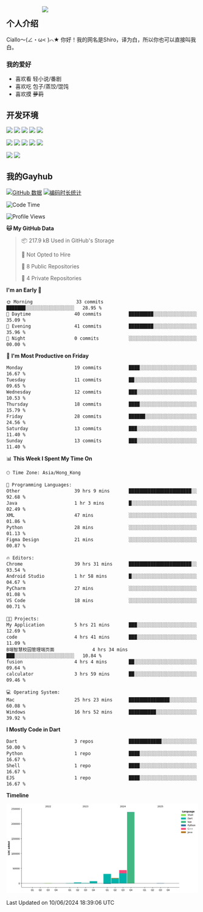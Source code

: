 <img align='right' src='https://img2.moeblog.vip/images/eCva.png' width='410px'>

## 个人介绍
Ciallo～(∠・ω< )⌒★ 你好！我的网名是Shiro，译为白，所以你也可以直接叫我白。

### 我的爱好

* 喜欢看 轻小说/番剧
* 喜欢吃 包子/蒸饺/馄饨
* 喜欢摸 ~~萝莉~~

## 开发环境
[![](https://img.shields.io/badge/Windows-11-blue?style=flat-square&logo=windows&logoColor=white)](https://www.microsoft.com/windows/get-windows-11)
[![](https://img.shields.io/badge/Macos-Sonoma-black?style=flat-square&logo=apple&logoColor=white)](https://www.apple.com/hk/en/macos/sonoma/)
[![](https://img.shields.io/badge/Debian-12-d0024d?style=flat-square&logo=debian&logoColor=white)](https://www.debian.org/)
[![](https://img.shields.io/badge/AlmaLinux-9-0f4266?style=flat-square&logo=almalinux&logoColor=white)](https://almalinux.org/)
[![](https://img.shields.io/badge/Windows%20Server-2012-blue?style=flat-square&logo=windows&logoColor=white)](https://www.microsoft.com/windows-server)

[![](https://img.shields.io/badge/Vivobook-PRO_16-f45a00?style=flat-square&logo=RepublicofGamers&logoColor=white)](https://www.asus.com.cn/laptops/for-creators/vivobook/vivobook-pro-16-oled-k6602/)
[![](https://img.shields.io/badge/Mac_Studio-M1_Max-black?style=flat-square&logo=apple&logoColor=white)](https://www.apple.com/hk/en/mac-studio/)
[![](https://img.shields.io/badge/Mi-MIX4-f45a00?style=flat-square&logo=xiaomi&logoColor=white)](https://www.mi.com/)
[![](https://img.shields.io/badge/SONY-WF1000XM4-f3c74a?style=flat-square)](https://www.sony.com.hk/zh/headphones/products/wf-1000xm4)
[![](https://img.shields.io/badge/Yubikey-5_NFC-9bc930?style=flat-square&logo=yubico&logoColor=9bc930)](https://www.yubico.com/hk/product/yubikey-5-nfc/)

[![](https://img.shields.io/badge/IDE-Visual_Studio_Code-blue?style=flat-square&logo=visual-studio-code&logoColor=white)](https://code.visualstudio.com/)
[![](https://img.shields.io/badge/IDE-JetBrains-black?style=flat-square&logo=jetbrains&logoColor=white)](https://code.visualstudio.com/)
## 我的Gayhub
[![GitHub 数据](https://github-readme-stats.vercel.app/api?username=verymoe)]()
[![编码时长统计](https://github-readme-stats.vercel.app/api/wakatime?username=shiro)]()

<!--START_SECTION:waka-->
![Code Time](http://img.shields.io/badge/Code%20Time-735%20hrs%2042%20mins-blue)

![Profile Views](http://img.shields.io/badge/Profile%20Views-3-blue)

**🐱 My GitHub Data** 

> 📦 217.9 kB Used in GitHub's Storage 
 > 
> 🚫 Not Opted to Hire
 > 
> 📜 8 Public Repositories 
 > 
> 🔑 4 Private Repositories 
 > 
**I'm an Early 🐤** 

```text
🌞 Morning                33 commits          ███████░░░░░░░░░░░░░░░░░░   28.95 % 
🌆 Daytime                40 commits          █████████░░░░░░░░░░░░░░░░   35.09 % 
🌃 Evening                41 commits          █████████░░░░░░░░░░░░░░░░   35.96 % 
🌙 Night                  0 commits           ░░░░░░░░░░░░░░░░░░░░░░░░░   00.00 % 
```
📅 **I'm Most Productive on Friday** 

```text
Monday                   19 commits          ████░░░░░░░░░░░░░░░░░░░░░   16.67 % 
Tuesday                  11 commits          ██░░░░░░░░░░░░░░░░░░░░░░░   09.65 % 
Wednesday                12 commits          ███░░░░░░░░░░░░░░░░░░░░░░   10.53 % 
Thursday                 18 commits          ████░░░░░░░░░░░░░░░░░░░░░   15.79 % 
Friday                   28 commits          ██████░░░░░░░░░░░░░░░░░░░   24.56 % 
Saturday                 13 commits          ███░░░░░░░░░░░░░░░░░░░░░░   11.40 % 
Sunday                   13 commits          ███░░░░░░░░░░░░░░░░░░░░░░   11.40 % 
```


📊 **This Week I Spent My Time On** 

```text
🕑︎ Time Zone: Asia/Hong_Kong

💬 Programming Languages: 
Other                    39 hrs 9 mins       ███████████████████████░░   92.68 % 
Java                     1 hr 3 mins         █░░░░░░░░░░░░░░░░░░░░░░░░   02.49 % 
XML                      47 mins             ░░░░░░░░░░░░░░░░░░░░░░░░░   01.86 % 
Python                   28 mins             ░░░░░░░░░░░░░░░░░░░░░░░░░   01.13 % 
Figma Design             21 mins             ░░░░░░░░░░░░░░░░░░░░░░░░░   00.87 % 

🔥 Editors: 
Chrome                   39 hrs 31 mins      ███████████████████████░░   93.54 % 
Android Studio           1 hr 58 mins        █░░░░░░░░░░░░░░░░░░░░░░░░   04.67 % 
PyCharm                  27 mins             ░░░░░░░░░░░░░░░░░░░░░░░░░   01.08 % 
VS Code                  18 mins             ░░░░░░░░░░░░░░░░░░░░░░░░░   00.71 % 

🐱‍💻 Projects: 
My Application           5 hrs 21 mins       ███░░░░░░░░░░░░░░░░░░░░░░   12.69 % 
code                     4 hrs 41 mins       ███░░░░░░░░░░░░░░░░░░░░░░   11.09 % 
B端智慧校园管理端页面              4 hrs 34 mins       ███░░░░░░░░░░░░░░░░░░░░░░   10.84 % 
fusion                   4 hrs 4 mins        ██░░░░░░░░░░░░░░░░░░░░░░░   09.64 % 
calculator               3 hrs 59 mins       ██░░░░░░░░░░░░░░░░░░░░░░░   09.46 % 

💻 Operating System: 
Mac                      25 hrs 23 mins      ███████████████░░░░░░░░░░   60.08 % 
Windows                  16 hrs 52 mins      ██████████░░░░░░░░░░░░░░░   39.92 % 
```

**I Mostly Code in Dart** 

```text
Dart                     3 repos             ████████████░░░░░░░░░░░░░   50.00 % 
Python                   1 repo              ████░░░░░░░░░░░░░░░░░░░░░   16.67 % 
Shell                    1 repo              ████░░░░░░░░░░░░░░░░░░░░░   16.67 % 
EJS                      1 repo              ████░░░░░░░░░░░░░░░░░░░░░   16.67 % 
```



**Timeline**

![Lines of Code chart](https://raw.githubusercontent.com/verymoe/verymoe/main/assets/bar_graph.png)


 Last Updated on 10/06/2024 18:39:06 UTC
<!--END_SECTION:waka-->
